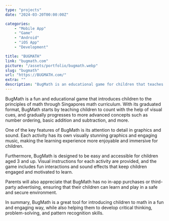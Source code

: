 ```yaml
---
type: "projects"
date: "2024-03-20T00:00:00Z"

categories: 
    - "Mobile App"
    - "Game"
    - "Android"
    - "iOS App"
    - "Development"

title: "BUGMATH"
link: "bugmath.com"
picture: "/assets/portfolio/bugmath.webp"
slug: "bugmath"
url: "https://BUGMATH.com/"
extra: ""
description: "BugMath is an educational game for children that teaches math through Singapore's math principles and covers fundamental concepts such as counting, number ordering, basic addition, and subtraction in a graduated format."
---
```

BugMath is a fun and educational game that introduces children to the principles of math through Singapores math curriculum. With its graduated format, BugMath starts by teaching children to count with the help of visual cues, and gradually progresses to more advanced concepts such as number ordering, basic addition and subtraction, and more.

One of the key features of BugMath is its attention to detail in graphics and sound. Each activity has its own visually stunning graphics and engaging music, making the learning experience more enjoyable and immersive for children.

Furthermore, BugMath is designed to be easy and accessible for children aged 3 and up. Visual instructions for each activity are provided, and the game includes fun interactions and sound effects that keep children engaged and motivated to learn.

Parents will also appreciate that BugMath has no in-app purchases or third-party advertising, ensuring that their children can learn and play in a safe and secure environment.

In summary, BugMath is a great tool for introducing children to math in a fun and engaging way, while also helping them to develop critical thinking, problem-solving, and pattern recognition skills.